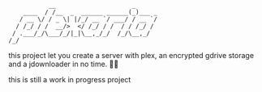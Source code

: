 ```
           __                     _      
    ____  / /__  _  ______ ______(_)___ _
   / __ \/ / _ \| |/_/ __ `/ ___/ / __ `/
  / /_/ / /  __/>  </ /_/ / /  / / /_/ / 
 / .___/_/\___/_/|_|\__,_/_/  /_/\__,_/  
/_/                                      
```
this project let you create a server with plex, an encrypted gdrive storage and a jdownloader in no time. 🏴‍☠️


this is still a work in progress project
